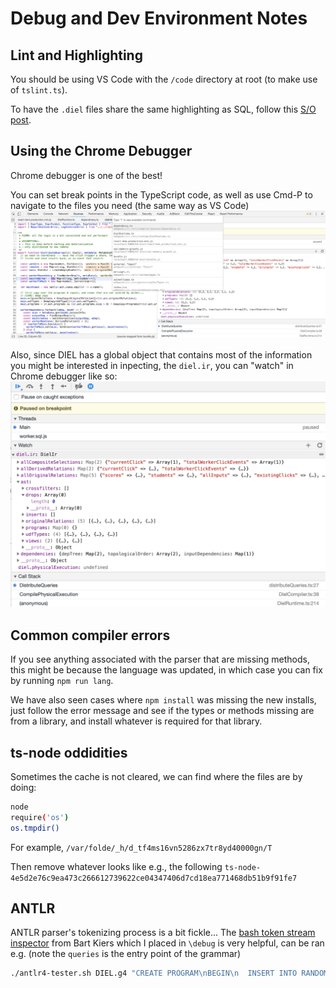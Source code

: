 # Debug and Dev Environment Notes

## Lint and Highlighting

You should be using VS Code with the `/code` directory at root (to make use of `tslint.ts`).

To have the `.diel` files share the same highlighting as SQL, follow this [S/O post](https://stackoverflow.com/questions/29973619/how-to-make-vs-code-to-treat-other-file-extensions-as-certain-language).

## Using the Chrome Debugger

Chrome debugger is one of the best!

You can set break points in the TypeScript code, as well as use Cmd-P to navigate to the files you need (the same way as VS Code)
![file selection](./img/fileNav.png)

Also, since DIEL has a global object that contains most of the information you might be interested in inpecting, the `diel.ir`, you can "watch" in Chrome debugger like so:
![watch](./img/watch.png)

## Common compiler errors

If you see anything associated with the parser that are missing methods, this might be because the language was updated, in which case you can fix by running `npm run lang`.

We have also seen cases where `npm install` was missing the new installs, just follow the error message and see if the types or methods missing are from a library, and install whatever is required for that library.


## ts-node oddidities

Sometimes the cache is not cleared, we can find where the files are by doing:

```bash
node
require('os')
os.tmpdir()
```

For example, `/var/folde/_h/d_tf4ms16vn5286zx7tr8yd40000gn/T`

Then remove whatever looks like e.g., the following `ts-node-4e5d2e76c9ea473c266612739622ce04347406d7cd18ea771468db51b9f91fe7`

## ANTLR

ANTLR parser's tokenizing process is a bit fickle... The [bash token stream inspector](https://medium.com/@bkiers/debugging-antlr-4-grammars-58df104de5f6) from Bart Kiers which I placed in `\debug` is very helpful, can be ran e.g. (note the `queries` is the entry point of the grammar)

```bash
./antlr4-tester.sh DIEL.g4 "CREATE PROGRAM\nBEGIN\n  INSERT INTO RANDOM2 (A, b, c) VALUES (132)\n END;" queries
```